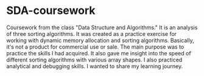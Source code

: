 # SDA-coursework
Coursework from the class "Data Structure and Algorithms." It is an analysis of three sorting algorithms. It was created as a practice exercise for working with dynamic memory allocation and sorting algorithms. Basically, it's not a product for commercial use or sale.
The main purpose was to practice the skills I had acquired. It also gave me insight into the speed of different sorting algorithms with various array shapes. I also practiced analytical and debugging skills.
I wanted to share my learning journey.
